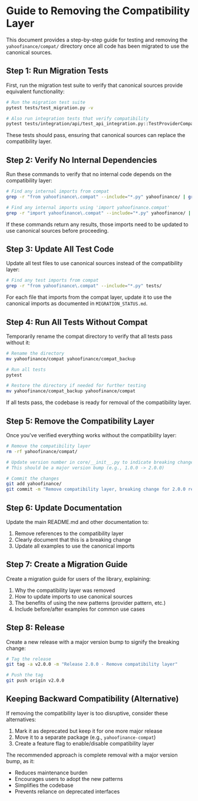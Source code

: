 # Guide to Removing the Compatibility Layer

This document provides a step-by-step guide for testing and removing the `yahoofinance/compat/` directory once all code has been migrated to use the canonical sources.

## Step 1: Run Migration Tests

First, run the migration test suite to verify that canonical sources provide equivalent functionality:

```bash
# Run the migration test suite
pytest tests/test_migration.py -v

# Also run integration tests that verify compatibility
pytest tests/integration/api/test_api_integration.py::TestProviderCompatibility -v
```

These tests should pass, ensuring that canonical sources can replace the compatibility layer.

## Step 2: Verify No Internal Dependencies

Run these commands to verify that no internal code depends on the compatibility layer:

```bash
# Find any internal imports from compat
grep -r "from yahoofinance\.compat" --include="*.py" yahoofinance/ | grep -v "compat/"

# Find any internal imports using 'import yahoofinance.compat'
grep -r "import yahoofinance\.compat" --include="*.py" yahoofinance/ | grep -v "compat/"
```

If these commands return any results, those imports need to be updated to use canonical sources before proceeding.

## Step 3: Update All Test Code

Update all test files to use canonical sources instead of the compatibility layer:

```bash
# Find any test imports from compat
grep -r "from yahoofinance\.compat" --include="*.py" tests/
```

For each file that imports from the compat layer, update it to use the canonical imports as documented in `MIGRATION_STATUS.md`.

## Step 4: Run All Tests Without Compat

Temporarily rename the compat directory to verify that all tests pass without it:

```bash
# Rename the directory
mv yahoofinance/compat yahoofinance/compat_backup

# Run all tests
pytest

# Restore the directory if needed for further testing
mv yahoofinance/compat_backup yahoofinance/compat
```

If all tests pass, the codebase is ready for removal of the compatibility layer.

## Step 5: Remove the Compatibility Layer

Once you've verified everything works without the compatibility layer:

```bash
# Remove the compatibility layer
rm -rf yahoofinance/compat/

# Update version number in core/__init__.py to indicate breaking change
# This should be a major version bump (e.g., 1.0.0 -> 2.0.0)

# Commit the changes
git add yahoofinance/
git commit -m "Remove compatibility layer, breaking change for 2.0.0 release"
```

## Step 6: Update Documentation

Update the main README.md and other documentation to:

1. Remove references to the compatibility layer
2. Clearly document that this is a breaking change
3. Update all examples to use the canonical imports

## Step 7: Create a Migration Guide

Create a migration guide for users of the library, explaining:

1. Why the compatibility layer was removed
2. How to update imports to use canonical sources
3. The benefits of using the new patterns (provider pattern, etc.)
4. Include before/after examples for common use cases

## Step 8: Release

Create a new release with a major version bump to signify the breaking change:

```bash
# Tag the release
git tag -a v2.0.0 -m "Release 2.0.0 - Remove compatibility layer"

# Push the tag
git push origin v2.0.0
```

## Keeping Backward Compatibility (Alternative)

If removing the compatibility layer is too disruptive, consider these alternatives:

1. Mark it as deprecated but keep it for one more major release
2. Move it to a separate package (e.g., `yahoofinance-compat`)
3. Create a feature flag to enable/disable compatibility layer

The recommended approach is complete removal with a major version bump, as it:
- Reduces maintenance burden
- Encourages users to adopt the new patterns
- Simplifies the codebase
- Prevents reliance on deprecated interfaces